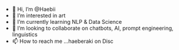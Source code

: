 - 👋 Hi, I’m @Haebii
- 👀 I’m interested in art
- 🌱 I’m currently learning NLP & Data Science
- 💞️ I’m looking to collaborate on chatbots, AI, prompt engineering, linguistics
- 📫 How to reach me ...haeberaki on Disc

<!---
Haebii/Haebii is a ✨ special ✨ repository because its `README.md` (this file) appears on your GitHub profile.
You can click the Preview link to take a look at your changes.
--->
